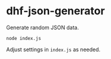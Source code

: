 # dhf-json-generator
Generate random JSON data.

```
node index.js
```

Adjust settings in `index.js` as needed.
